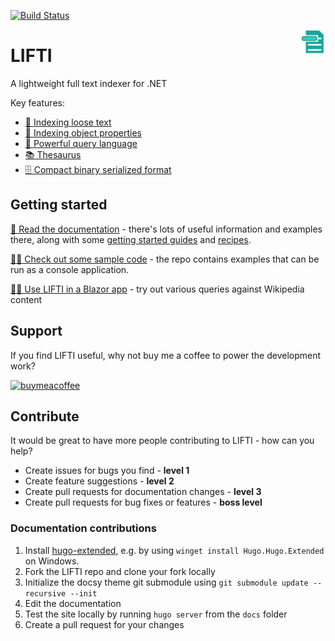 [![Build Status](https://goatly.visualstudio.com/LIFTI/_apis/build/status/mikegoatly.lifti?branchName=master)](https://goatly.visualstudio.com/LIFTI/_build/latest?definitionId=14&branchName=master)

<img src="docs/static/images/lifti.svg" width="40" style="float:right">

# LIFTI

A lightweight full text indexer for .NET

Key features:

* [📃 Indexing loose text](https://mikegoatly.github.io/lifti/docs/getting-started/)
* [💼 Indexing object properties](https://mikegoatly.github.io/lifti/docs/getting-started/indexing-objects/)
* [🔎 Powerful query language](https://mikegoatly.github.io/lifti/docs/searching/lifti-query-syntax/)
* [📚 Thesaurus](https://mikegoatly.github.io/lifti/docs/index-construction/withdefaultthesaurus/)
* [🗄️ Compact binary serialized format](https://mikegoatly.github.io/lifti/docs/serialization/)

## Getting started

[📖 Read the documentation](https://mikegoatly.github.io/lifti/docs) - there's lots of useful information and examples there, along 
with some [getting started guides](https://mikegoatly.github.io/lifti/docs/getting-started/) and [recipes](https://mikegoatly.github.io/lifti/docs/recipes/).

[🧑‍💻 Check out some sample code](https://github.com/mikegoatly/lifti/tree/master/samples/TestConsole) - the repo contains examples that can be run as a console application.

[🤹‍♀️ Use LIFTI in a Blazor app](https://mikegoatly.github.io/lifti/blazor-sample) - try out various queries against Wikipedia content

## Support

If you find LIFTI useful, why not buy me a coffee to power the development work?

[![buymeacoffee](https://user-images.githubusercontent.com/4577868/176899270-00846262-8323-4f13-9c6a-d655a30cbca3.png)](https://www.buymeacoffee.com/mikegoatly)

## Contribute

It would be great to have more people contributing to LIFTI - how can you help?

* Create issues for bugs you find - **level 1**
* Create feature suggestions - **level 2**
* Create pull requests for documentation changes - **level 3**
* Create pull requests for bug fixes or features - **boss level**

### Documentation contributions

1. Install [hugo-extended](https://gohugo.io/installation/), e.g. by using `winget install Hugo.Hugo.Extended` on Windows.
1. Fork the LIFTI repo and clone your fork locally
1. Initialize the docsy theme git submodule using `git submodule update --recursive --init`
1. Edit the documentation
1. Test the site locally by running `hugo server` from the `docs` folder
1. Create a pull request for your changes
